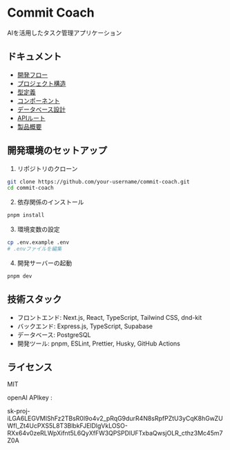 # Commit Coach

AIを活用したタスク管理アプリケーション

## ドキュメント

- [開発フロー](docs/overview/development_flow.md)
- [プロジェクト構造](docs/overview/project-structure.md)
- [型定義](docs/overview/types.md)
- [コンポーネント](docs/overview/components.md)
- [データベース設計](docs/overview/database.md)
- [APIルート](docs/overview/api-routes.md)
- [製品概要](docs/overview/product-brief.md)

## 開発環境のセットアップ

1. リポジトリのクローン
```bash
git clone https://github.com/your-username/commit-coach.git
cd commit-coach
```

2. 依存関係のインストール
```bash
pnpm install
```

3. 環境変数の設定
```bash
cp .env.example .env
# .envファイルを編集
```

4. 開発サーバーの起動
```bash
pnpm dev
```

## 技術スタック

- フロントエンド: Next.js, React, TypeScript, Tailwind CSS, dnd-kit
- バックエンド: Express.js, TypeScript, Supabase
- データベース: PostgreSQL
- 開発ツール: pnpm, ESLint, Prettier, Husky, GitHub Actions

## ライセンス

MIT


openAI APIkey : 

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